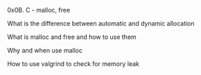 0x0B. C - malloc, free
 
What is the difference between automatic and dynamic allocation

What is malloc and free and how to use them

Why and when use malloc

How to use valgrind to check for memory leak
